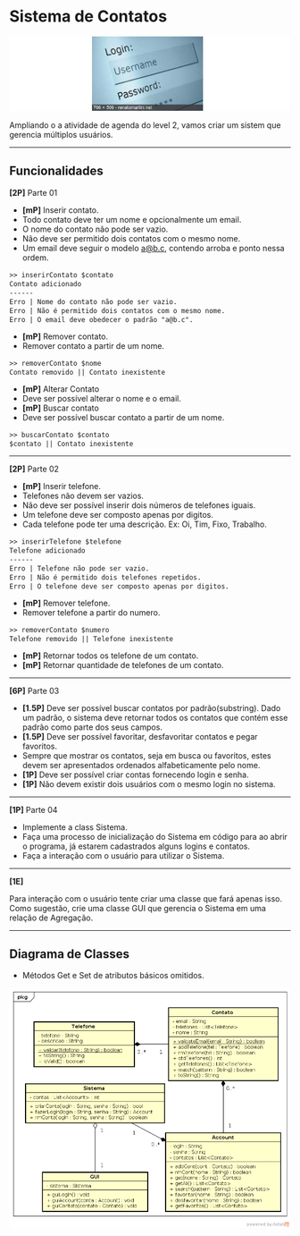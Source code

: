 # Sistema de Contatos

![](figura.jpg)

Ampliando o a atividade de agenda do level 2, vamos criar um sistem que gerencia múltiplos
usuários.

---
## Funcionalidades

 **[2P]** Parte 01
- **[mP]** Inserir contato.
- Todo contato deve ter um nome e opcionalmente um email.
- O nome do contato não pode ser vazio.
- Não deve ser permitido dois contatos com o mesmo nome.
- Um email deve seguir o modelo a@b.c, contendo arroba e ponto nessa ordem.
```
>> inserirContato $contato
Contato adicionado
------
Erro | Nome do contato não pode ser vazio.
Erro | Não é permitido dois contatos com o mesmo nome.
Erro | O email deve obedecer o padrão "a@b.c".
```
- **[mP]** Remover contato.
- Remover contato a partir de um nome.
```
>> removerContato $nome
Contato removido || Contato inexistente
```
- **[mP]** Alterar Contato  
- Deve ser possível alterar o nome e o email.
- **[mP]** Buscar contato
- Deve ser possível buscar contato a partir de um nome.
```
>> buscarContato $contato
$contato || Contato inexistente
```
---
**[2P]** Parte 02
- **[mP]** Inserir telefone.
- Telefones não devem ser vazios.
- Não deve ser possível inserir dois números de telefones iguais.
- Um telefone deve ser composto apenas por digitos.
- Cada telefone pode ter uma descrição. Ex: Oi, Tim, Fixo, Trabalho.
```
>> inserirTelefone $telefone
Telefone adicionado
------
Erro | Telefone não pode ser vazio.
Erro | Não é permitido dois telefones repetidos.
Erro | O telefone deve ser composto apenas por digitos.
```
- **[mP]** Remover telefone.
- Remover telefone a partir do numero.
```
>> removerContato $numero
Telefone removido || Telefone inexistente
```
- **[mP]** Retornar todos os telefone de um contato.
- **[mP]** Retornar quantidade de telefones de um contato.  
---
**[6P]** Parte 03
- **[1.5P]** Deve ser possível buscar contatos por padrão(substring). Dado um padrão, o sistema deve retornar todos os contatos que contém esse padrão como parte dos seus campos.
- **[1.5P]** Deve ser possível favoritar, desfavoritar contatos e pegar favoritos.
- Sempre que mostrar os contatos, seja em busca ou favoritos, estes devem ser apresentados ordenados alfabeticamente pelo nome.
- **[1P]** Deve ser possível criar contas fornecendo login e senha.
- **[1P]** Não devem existir dois usuários com o mesmo login no sistema.
---
**[1P]** Parte 04
- Implemente a class Sistema.
- Faça uma processo de inicialização do Sistema em código para ao abrir o programa, já estarem cadastrados alguns logins e contatos.
- Faça a interação com o usuário para utilizar o Sistema.
---
**[1E]**

Para interação com o usuário tente criar uma classe que fará apenas isso. Como sugestão, crie uma classe GUI que gerencia o Sistema em uma relação de Agregação.

---
## Diagrama de Classes

- Métodos Get e Set de atributos básicos omitidos.

![](uml.png)
